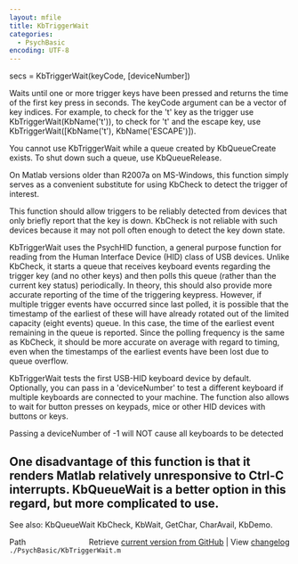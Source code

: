 ```yaml
---
layout: mfile
title: KbTriggerWait
categories:
  - PsychBasic
encoding: UTF-8
---
```


secs = KbTriggerWait\(keyCode, \[deviceNumber\]\)

Waits until one or more trigger keys have been pressed and returns the
time of the first key press in seconds. The keyCode argument can be a
vector of key indices. For example, to check for the 't' key as the
trigger use KbTriggerWait\(KbName\('t'\)\), to check for 't' and the escape
key, use KbTriggerWait\(\[KbName\('t'\), KbName\('ESCAPE'\)\]\).

You cannot use KbTriggerWait while a queue created by KbQueueCreate
exists. To shut down such a queue, use KbQueueRelease.

On Matlab versions older than R2007a on MS-Windows, this function simply
serves as a convenient substitute for using KbCheck to detect the
trigger of interest.

This function should allow triggers to be reliably detected from devices
that only briefly report that the key is down. KbCheck is not reliable
with such devices because it may not poll often enough to detect the
key down state.

KbTriggerWait uses the PsychHID function, a general purpose function for
reading from the Human Interface Device \(HID\) class of USB devices.
Unlike KbCheck, it starts a queue that receives keyboard events
regarding the trigger key \(and no other keys\) and then polls this queue
\(rather than the current key status\) periodically. In theory, this
should also provide more accurate reporting of the time of the
triggering keypress. However, if multiple trigger events have occurred
since last polled, it is possible that the timestamp of the earliest
of these will have already rotated out of the limited capacity \(eight
events\) queue. In this case, the time of the earliest event remaining
in the queue is reported. Since the polling frequency is the same as
KbCheck, it should be more accurate on average with regard to timing,
even when the timestamps of the earliest events have been lost due to
queue overflow.

KbTriggerWait tests the first USB-HID keyboard device by default.
Optionally, you can pass in a 'deviceNumber' to test a different keyboard
if multiple keyboards are connected to your machine. The function also
allows to wait for button presses on keypads, mice or other HID devices
with buttons or keys.

Passing a deviceNumber of -1 will NOT cause all keyboards to be detected

One disadvantage of this function is that it renders Matlab relatively
unresponsive to Ctrl-C interrupts. KbQueueWait is a better option in
this regard, but more complicated to use.
----

See also: KbQueueWait KbCheck, KbWait, GetChar, CharAvail, KbDemo.


<div class="code_header" style="text-align:right;">
  <span style="float:left;">Path&nbsp;&nbsp;</span> <span class="counter">Retrieve <a href=
  "https://raw.github.com/Psychtoolbox-3/Psychtoolbox-3/beta/./PsychBasic/KbTriggerWait.m">current version from GitHub</a> | View <a href=
  "https://github.com/Psychtoolbox-3/Psychtoolbox-3/commits/beta/./PsychBasic/KbTriggerWait.m">changelog</a></span>
</div>
<div class="code">
  <code>./PsychBasic/KbTriggerWait.m</code>
</div>
